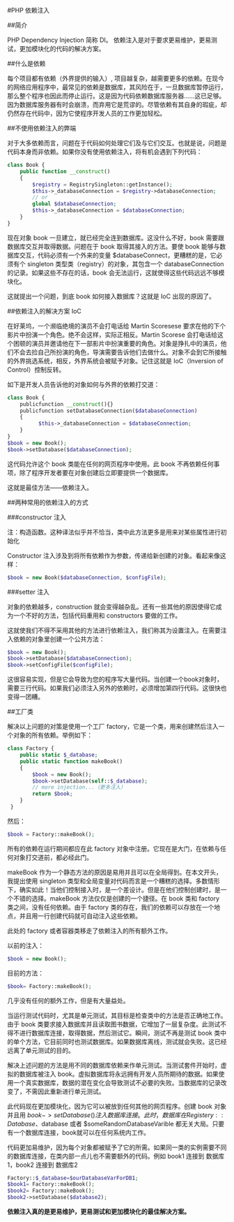 #PHP 依赖注入

##简介

PHP Dependency Injection 简称 DI。 依赖注入是对于要求更易维护，更易测试，更加模块化的代码的解决方案。

##什么是依赖

每个项目都有依赖（外界提供的输入）, 项目越复杂，越需要更多的依赖。在现今的网络应用程序中，最常见的依赖是数据库，其风险在于，一旦数据库暂停运行，那么整个程序也因此而停止运行。这是因为代码依赖数据库服务器……这已足够。因为数据库服务器有时会崩溃，而弃用它是荒谬的。尽管依赖有其自身的瑕疵，却仍然存在代码中，因为它使程序开发人员的工作更加轻松。

##不使用依赖注入的弊端

对于大多依赖而言，问题在于代码如何处理它们及与它们交互。也就是说，问题是代码本身而非依赖。如果你没有使用依赖注入，将有机会遇到下列代码：
```php
class Book {
    public function __construct()
    {
        $registry = RegistrySingleton::getInstance();
        $this->_databaseConnection = $registry->databaseConnection;
        // or
        global $databaseConnection;
        $this->_databaseConnection = $databaseConnection;
    }
}
```
现在对象 book 一旦建立，就已经完全连到数据库。这没什么不好，book 需要跟数据库交互并取得数据。问题在于 book 取得其接入的方法。要使 book 能够与数据库交互，代码必须有一个外来的变量 $databaseConnect，更糟糕的是，它必须有个 singleton 类型类（registry）的对象，其包含一个 databaseConnection 的记录。如果这些不存在的话，book 会无法运行，这就使得这些代码远远不够模块化。

这就提出一个问题，到底 book 如何接入数据库？这就是 IoC 出现的原因了。

##依赖注入的解决方案 IoC

在好莱坞，一个濒临绝境的演员不会打电话给 Martin Scoresese 要求在他的下个影片中扮演一个角色。绝不会这样，实际正相反。Martin Scorese 会打电话给这个困顿的演员并邀请他在下一部影片中扮演重要的角色。对象是挣扎中的演员，他们不会去捡自己所扮演的角色，导演需要告诉他们去做什么。对象不会到它所接触的外界挑选系统，相反，外界系统会被赋予对象。记住这就是 IoC（Inversion of Control）控制反转。

如下是开发人员告诉他的对象如何与外界的依赖打交道：
```php
class Book {
    publicfunction __construct(){}
    publicfunction setDatabaseConnection($databaseConnection)
    {
          $this->_databaseConnection = $databaseConnection;
    }
}
$book = new Book();
$book->setDatabase($databaseConnection);
```
这代码允许这个 book 类能在任何的网页程序中使用。此 book 不再依赖任何事项，除了程序开发者要在对象创建后立即要提供一个数据库。

这就是最佳方法——依赖注入。

##两种常用的依赖注入的方式

###constructor 注入

注：构造函数。这种译法似乎并不恰当，类中此方法更多是用来对某些属性进行初始化

Constructor 注入涉及到将所有依赖作为参数，传递给新创建的对象。看起来像这样：
```php
$book = new Book($databaseConnection, $configFile);
```
###setter 注入

对象的依赖越多，construction 就会变得越杂乱。还有一些其他的原因使得它成为一个不好的方法，包括代码重用和 constructors 要做的工作。

这就使我们不得不采用其他的方法进行依赖注入，我们称其为设置注入。在需要注入依赖的对象里创建一个公共方法：
```php
$book = new Book();
$book->setDatabase($databaseConnection);
$book->setConfigFile($configFile);
```
这很容易实现，但是它会导致为您的程序写大量代码。当创建一个book对象时，需要三行代码。如果我们必须注入另外的依赖时，必须增加第四行代码。这很快也变得一团糟。

##工厂类

解决以上问题的对策是使用一个工厂 factory，它是一个类，用来创建然后注入一个对象的所有依赖。举例如下：
```php
class Factory {
    public static $_database;
    public static function makeBook()
    {
        $book = new Book();
        $book->setDatabase(self::$_database);
        // more injection...（更多注入）
        return $book;
    }
 }
 ```
然后：
```php
$book = Factory::makeBook();
```
所有的依赖在运行期间都应在此 factory 对象中注册。它现在是大门，在依赖与任何对象打交道前，都必经此门。

makeBook 作为一个静态方法的原因是易用并且可以在全局得到。在本文开头，我提出使用 singleton 类型和全局变量对代码而言是一个糟糕的选择。多数情形下，确实如此！当他们控制接入时，是一个差设计。但是在他们控制创建时，是一个不错的选择。makeBook 方法仅仅是创建的一个捷径。在 book 类和 factory 类之间，没有任何依赖。由于 factory 类的存在，我们的依赖可以存放在一个地点，并且用一行创建代码就可自动注入这些依赖。

此处的 factory 或者容器类移走了依赖注入的所有额外工作。

以前的注入：
```php
$book = new Book();
```
目前的方法：
```php
$book= Factory::makeBook();
```
几乎没有任何的额外工作，但是有大量益处。

当运行测试代码时，尤其是单元测试，其目标是检查类中的方法是否正确地工作。由于 book 类要求接入数据库并且读取图书数据，它增加了一层复杂度。此测试不得不进行数据库连接，取得数据，然后测试它。瞬间，测试不再是测试 book 类中的单个方法，它目前同时也测试数据库。如果数据库离线，测试就会失败。这已经远离了单元测试的目的。

解决上述问题的方法是用不同的数据库依赖来作单元测试。当测试套件开始时，虚拟的数据库被注入 book。虚拟数据库将永远拥有开发人员所期待的数据。如果使用一个真实数据库，数据的潜在变化会导致测试不必要的失败。当数据库的记录改变了，不需因此重新进行单元测试。

此代码现在更加模块化，因为它可以被放到任何其他的网页程序。创建 book 对象并且用 $book->setDatabase() 注入数据库连接。此时，数据库在 Registery::Database、$database 或者 $someRandomDatabaseVarible 都无关大局。只要有一个数据库连接，book就可以在任何系统内工作。

代码更加易维护，因为每个对象都被赋予了它的所需。如果同一类的实例需要不同的数据库连接，在类内部一点儿也不需要额外的代码。例如 book1 连接到 数据库1，book2 连接到 数据库2
```php
Factory::$_database=$ourDatabaseVarForDB1;
$book1= Factory::makeBook();
$book2= Factory::makeBook();
$book2->setDatabase($database2);
```
**依赖注入真的是更易维护，更易测试和更加模块化的最佳解决方案。**
